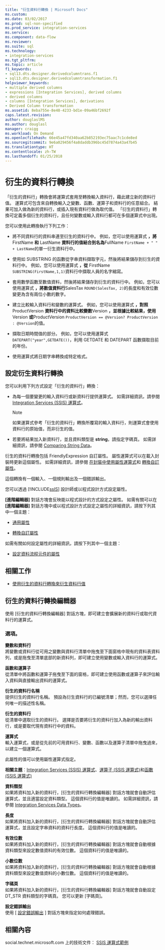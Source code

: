 ```yaml
---
title: "衍生資料行轉換 | Microsoft Docs"
ms.custom: 
ms.date: 03/02/2017
ms.prod: sql-non-specified
ms.prod_service: integration-services
ms.service: 
ms.component: data-flow
ms.reviewer: 
ms.suite: sql
ms.technology:
- integration-services
ms.tgt_pltfrm: 
ms.topic: article
f1_keywords:
- sql13.dts.designer.derivedcolumntrans.f1
- sql13.dts.designer.derivedcolumntransformation.f1
helpviewer_keywords:
- multiple derived columns
- expressions [Integration Services], derived columns
- derived columns
- columns [Integration Services], derivations
- Derived Column transformation
ms.assetid: 8eba755e-8e48-4233-bd1e-09a46bf2692f
caps.latest.revision: 
author: douglaslMS
ms.author: douglasl
manager: craigg
ms.workload: On Demand
ms.openlocfilehash: 66e45a47fd340aa62b852193ec75aac7c1cde8ed
ms.sourcegitcommit: 9e6a029456f4a8daddb396bc45d7874a43a47b45
ms.translationtype: HT
ms.contentlocale: zh-TW
ms.lasthandoff: 01/25/2018
---
```

# <a name="derived-column-transformation"></a>衍生的資料行轉換
  「衍生的資料行」轉換會將運算式套用至轉換輸入資料行，藉此建立新的資料行值。 運算式可包含來自轉換輸入之變數、函數、運算子和資料行的任意組合。 結果可加入做為新的資料行，或插入現有資料行做為取代值。 「衍生的資料行」轉換可定義多個衍生的資料行，且任何變數或輸入資料行都可在多個運算式中出現。  
  
 您可以使用此轉換執行下列工作：  
  
-   將不同資料行的資料串連至衍生的資料行中。 例如，您可以使用運算式 **，將** FirstName **和** LastName **資料行的值結合到名為**FullName `FirstName + " " + LastName`的單一衍生資料行中。  
  
-   使用如 SUBSTRING 的函數從字串資料擷取字元，然後將結果儲存到衍生的資料行中。 例如，您可以使用運算式 **，從** FirstName `SUBSTRING(FirstName,1,1)`資料行中擷取人員的名字縮寫。  
  
-   套用數學函數至數值資料，然後將結果儲存到衍生的資料行中。 例如，您可以使用運算式 **，將數值資料行**SalesTax `ROUND(SalesTax, 2)`的長度和有效位數變更為含有兩位小數的數字。  
  
-   建立比較輸入資料行和變數的運算式。 例如，您可以使用運算式 **，對照** ProductVersion **資料行中的資料比較變數**Version **，並根據比較結果，使用** Version **或**ProductVersion `ProductVersion == @Version? ProductVersion : @Version`的值。  
  
-   擷取日期時間值的部分。 例如，您可以使用運算式 `DATEPART("year",GETDATE())`，利用 GETDATE 和 DATEPART 函數擷取目前的年份。  
  
-   使用運算式將日期字串轉換成特定格式。  
  
## <a name="configuration-of-the-derived-column-transformation"></a>設定衍生資料行轉換  
 您可以利用下列方式設定「衍生的資料行」轉換：  
  
-   為每一個要變更的輸入資料行或新資料行提供運算式。 如需詳細資訊，請參閱 [Integration Services &#40;SSIS&#41; 運算式](../../../integration-services/expressions/integration-services-ssis-expressions.md)。  
  
    > [!NOTE]  
    >  如果運算式參考「衍生的資料行」轉換所覆寫的輸入資料行，則運算式會使用資料行的原始值，而非衍生的值。  
  
-   若要將結果加入新資料行，並且資料類型是 **string**，請指定字碼頁。 如需詳細資訊，請參閱 [Comparing String Data](../../../integration-services/data-flow/comparing-string-data.md)。  
  
 衍生的資料行轉換包括 FriendlyExpression 自訂屬性。 屬性運算式可以在載入封裝時更新這個屬性。 如需詳細資訊，請參閱 [在封裝中使用屬性運算式](../../../integration-services/expressions/use-property-expressions-in-packages.md)和 [轉換自訂屬性](../../../integration-services/data-flow/transformations/transformation-custom-properties.md)。  
  
 這個轉換有一個輸入、一個規則輸出及一個錯誤輸出。  
  
 您可以透過 [!INCLUDE[ssIS](../../../includes/ssis-md.md)] 設計師或以程式設計方式設定屬性。  
  
 **[進階編輯器]** 對話方塊會反映能以程式設計的方式設定之屬性。 如需有關可以在 **[進階編輯器]** 對話方塊中或以程式設計方式設定之屬性的詳細資訊，請按下列其中一個主題：  
  
-   [通用屬性](http://msdn.microsoft.com/library/51973502-5cc6-4125-9fce-e60fa1b7b796)  
  
-   [轉換自訂屬性](../../../integration-services/data-flow/transformations/transformation-custom-properties.md)  
  
 如需有關如何設定屬性的詳細資訊，請按下列其中一個主題：  
  
-   [設定資料流程元件的屬性](../../../integration-services/data-flow/set-the-properties-of-a-data-flow-component.md)  
  
## <a name="related-tasks"></a>相關工作  
  
-   [使用衍生的資料行轉換來衍生資料行值](../../../integration-services/data-flow/transformations/derive-column-values-by-using-the-derived-column-transformation.md)  
  
## <a name="derived-column-transformation-editor"></a>衍生的資料行轉換編輯器
  使用 [衍生的資料行轉換編輯器] 對話方塊，即可建立會擴展新的資料行或取代資料行的運算式。  
  
### <a name="options"></a>選項。  
 **變數和資料行**  
 將變數或資料行從可用之變數與資料行清單中拖曳至下面窗格中現有的資料表資料列，或是拖曳至清單底部的新資料列，即可建立使用變數或輸入資料行的運算式。  
  
 **函數和運算子**  
 從清單中將函數和運算子拖曳至下面的窗格，即可建立使用函數或運算子來評估輸入資料與直接輸出資料的運算式。  
  
 **衍生的資料行名稱**  
 提供衍生的資料行名稱。 預設為衍生資料行的已編號清單；然而，您可以選擇任何唯一的描述性名稱。  
  
 **衍生的資料行**  
 從清單中選取衍生的資料行。 選擇是否要將衍生的資料行加入為新的輸出資料行，或是要取代現有資料行中的資料。  
  
 **運算式**  
 輸入運算式，或是從先前的可用資料行、變數、函數以及運算子清單中拖曳過來，以建立一個運算式。  
  
 此屬性的值可以使用屬性運算式指定。  
  
 **相關主題**︰[Integration Services &#40;SSIS&#41; 運算式](../../../integration-services/expressions/integration-services-ssis-expressions.md)、[運算子 &#40;SSIS 運算式&#41;](../../../integration-services/expressions/operators-ssis-expression.md)和[函數 &#40;SSIS 運算式&#41;](../../../integration-services/expressions/functions-ssis-expression.md)  
  
 **資料類型**  
 如果將資料加入新的資料行，[衍生的資料行轉換編輯器] 對話方塊就會自動評估運算式，並且適當設定資料類型。 這個資料行的值是唯讀的。 如需詳細資訊，請參閱 [Integration Services Data Types](../../../integration-services/data-flow/integration-services-data-types.md)。  
  
 **長度**  
 如果將資料加入新的資料行，[衍生的資料行轉換編輯器] 對話方塊就會自動評估運算式，並且設定字串資料的資料行長度。 這個資料行的值是唯讀的。  
  
 **有效位數**  
 如果將資料加入新的資料行，[衍生的資料行轉換編輯器] 對話方塊就會自動根據資料類型來設定數值資料的有效位數。 這個資料行的值是唯讀的。  
  
 **小數位數**  
 如果將資料加入新的資料行，[衍生的資料行轉換編輯器] 對話方塊就會自動根據資料類型來設定數值資料的小數位數。 這個資料行的值是唯讀的。  
  
 **字碼頁**  
 如果將資料加入新的資料行，[衍生的資料行轉換編輯器] 對話方塊就會自動設定 DT_STR 資料類型的字碼頁。 您可以更新 [字碼頁]。  
  
 **設定錯誤輸出**  
 使用 [ [設定錯誤輸出](http://msdn.microsoft.com/library/5f8da390-fab5-44f8-b268-d8fa313ce4b9) ] 對話方塊來指定如何處理錯誤。  
  
## <a name="related-content"></a>相關內容  
 social.technet.microsoft.com 上的技術文件： [SSIS 運算式範例](http://go.microsoft.com/fwlink/?LinkId=220761)  
